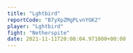 ```yaml
---
title: "Lghtbird"
reportCode: "B7yXpZMgPLvnYGK2"
player: "Lghtbird"
fight: "Netherspite"
date: 2021-11-11T20:08:04.971000+00:00
---
```


